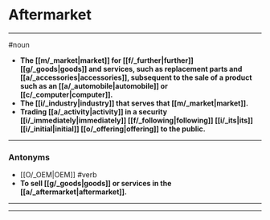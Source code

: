 # Aftermarket
---
#noun
- **The [[m/_market|market]] for [[f/_further|further]] [[g/_goods|goods]] and services, such as replacement parts and [[a/_accessories|accessories]], subsequent to the sale of a product such as an [[a/_automobile|automobile]] or [[c/_computer|computer]].**
- **The [[i/_industry|industry]] that serves that [[m/_market|market]].**
- **Trading [[a/_activity|activity]] in a security [[i/_immediately|immediately]] [[f/_following|following]] [[i/_its|its]] [[i/_initial|initial]] [[o/_offering|offering]] to the public.**
---
### Antonyms
- [[O/_OEM|OEM]]
#verb
- **To sell [[g/_goods|goods]] or services in the [[a/_aftermarket|aftermarket]].**
---
---
